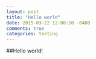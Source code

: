 ```yaml
---
layout: post
title: "Hello world"
date: 2015-03-22 12:00:10 -0400
comments: true
categories: testing
---
```


##Hello world!

